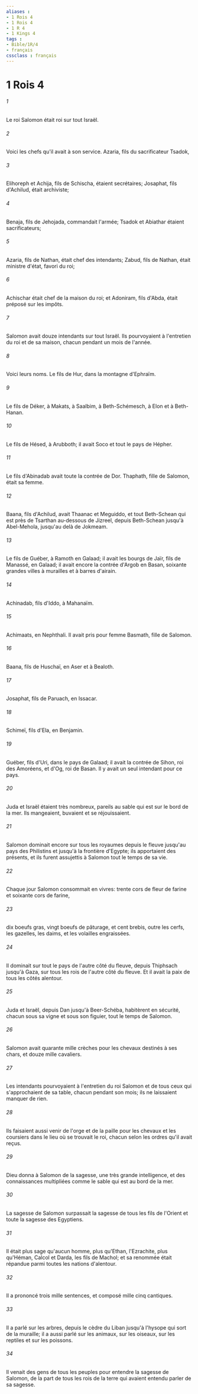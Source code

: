 ```yaml
---
aliases : 
- 1 Rois 4
- 1 Rois 4
- 1 R 4
- 1 Kings 4
tags : 
- Bible/1R/4
- français
cssclass : français
---
```


# 1 Rois 4

###### 1
Le roi Salomon était roi sur tout Israël.
###### 2
Voici les chefs qu'il avait à son service. Azaria, fils du sacrificateur Tsadok,
###### 3
Elihoreph et Achija, fils de Schischa, étaient secrétaires; Josaphat, fils d'Achilud, était archiviste;
###### 4
Benaja, fils de Jehojada, commandait l'armée; Tsadok et Abiathar étaient sacrificateurs;
###### 5
Azaria, fils de Nathan, était chef des intendants; Zabud, fils de Nathan, était ministre d'état, favori du roi;
###### 6
Achischar était chef de la maison du roi; et Adoniram, fils d'Abda, était préposé sur les impôts.
###### 7
Salomon avait douze intendants sur tout Israël. Ils pourvoyaient à l'entretien du roi et de sa maison, chacun pendant un mois de l'année.
###### 8
Voici leurs noms. Le fils de Hur, dans la montagne d'Ephraïm.
###### 9
Le fils de Déker, à Makats, à Saalbim, à Beth-Schémesch, à Elon et à Beth-Hanan.
###### 10
Le fils de Hésed, à Arubboth; il avait Soco et tout le pays de Hépher.
###### 11
Le fils d'Abinadab avait toute la contrée de Dor. Thaphath, fille de Salomon, était sa femme.
###### 12
Baana, fils d'Achilud, avait Thaanac et Meguiddo, et tout Beth-Schean qui est près de Tsarthan au-dessous de Jizreel, depuis Beth-Schean jusqu'à Abel-Mehola, jusqu'au delà de Jokmeam.
###### 13
Le fils de Guéber, à Ramoth en Galaad; il avait les bourgs de Jaïr, fils de Manassé, en Galaad; il avait encore la contrée d'Argob en Basan, soixante grandes villes à murailles et à barres d'airain.
###### 14
Achinadab, fils d'Iddo, à Mahanaïm.
###### 15
Achimaats, en Nephthali. Il avait pris pour femme Basmath, fille de Salomon.
###### 16
Baana, fils de Huschaï, en Aser et à Bealoth.
###### 17
Josaphat, fils de Paruach, en Issacar.
###### 18
Schimeï, fils d'Ela, en Benjamin.
###### 19
Guéber, fils d'Uri, dans le pays de Galaad; il avait la contrée de Sihon, roi des Amoréens, et d'Og, roi de Basan. Il y avait un seul intendant pour ce pays.
###### 20
Juda et Israël étaient très nombreux, pareils au sable qui est sur le bord de la mer. Ils mangeaient, buvaient et se réjouissaient.
###### 21
Salomon dominait encore sur tous les royaumes depuis le fleuve jusqu'au pays des Philistins et jusqu'à la frontière d'Egypte; ils apportaient des présents, et ils furent assujettis à Salomon tout le temps de sa vie.
###### 22
Chaque jour Salomon consommait en vivres: trente cors de fleur de farine et soixante cors de farine,
###### 23
dix boeufs gras, vingt boeufs de pâturage, et cent brebis, outre les cerfs, les gazelles, les daims, et les volailles engraissées.
###### 24
Il dominait sur tout le pays de l'autre côté du fleuve, depuis Thiphsach jusqu'à Gaza, sur tous les rois de l'autre côté du fleuve. Et il avait la paix de tous les côtés alentour.
###### 25
Juda et Israël, depuis Dan jusqu'à Beer-Schéba, habitèrent en sécurité, chacun sous sa vigne et sous son figuier, tout le temps de Salomon.
###### 26
Salomon avait quarante mille crèches pour les chevaux destinés à ses chars, et douze mille cavaliers.
###### 27
Les intendants pourvoyaient à l'entretien du roi Salomon et de tous ceux qui s'approchaient de sa table, chacun pendant son mois; ils ne laissaient manquer de rien.
###### 28
Ils faisaient aussi venir de l'orge et de la paille pour les chevaux et les coursiers dans le lieu où se trouvait le roi, chacun selon les ordres qu'il avait reçus.
###### 29
Dieu donna à Salomon de la sagesse, une très grande intelligence, et des connaissances multipliées comme le sable qui est au bord de la mer.
###### 30
La sagesse de Salomon surpassait la sagesse de tous les fils de l'Orient et toute la sagesse des Egyptiens.
###### 31
Il était plus sage qu'aucun homme, plus qu'Ethan, l'Ezrachite, plus qu'Héman, Calcol et Darda, les fils de Machol; et sa renommée était répandue parmi toutes les nations d'alentour.
###### 32
Il a prononcé trois mille sentences, et composé mille cinq cantiques.
###### 33
Il a parlé sur les arbres, depuis le cèdre du Liban jusqu'à l'hysope qui sort de la muraille; il a aussi parlé sur les animaux, sur les oiseaux, sur les reptiles et sur les poissons.
###### 34
Il venait des gens de tous les peuples pour entendre la sagesse de Salomon, de la part de tous les rois de la terre qui avaient entendu parler de sa sagesse.
